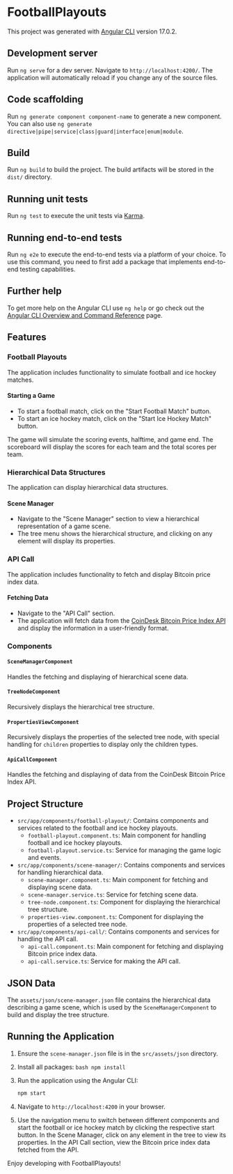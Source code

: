 # FootballPlayouts

This project was generated with [Angular CLI](https://github.com/angular/angular-cli) version 17.0.2.

## Development server

Run `ng serve` for a dev server. Navigate to `http://localhost:4200/`. The application will automatically reload if you change any of the source files.

## Code scaffolding

Run `ng generate component component-name` to generate a new component. You can also use `ng generate directive|pipe|service|class|guard|interface|enum|module`.

## Build

Run `ng build` to build the project. The build artifacts will be stored in the `dist/` directory.

## Running unit tests

Run `ng test` to execute the unit tests via [Karma](https://karma-runner.github.io).

## Running end-to-end tests

Run `ng e2e` to execute the end-to-end tests via a platform of your choice. To use this command, you need to first add a package that implements end-to-end testing capabilities.

## Further help

To get more help on the Angular CLI use `ng help` or go check out the [Angular CLI Overview and Command Reference](https://angular.io/cli) page.

## Features

### Football Playouts

The application includes functionality to simulate football and ice hockey matches. 

#### Starting a Game

- To start a football match, click on the "Start Football Match" button.
- To start an ice hockey match, click on the "Start Ice Hockey Match" button.

The game will simulate the scoring events, halftime, and game end. The scoreboard will display the scores for each team and the total scores per team.

### Hierarchical Data Structures

The application can display hierarchical data structures. 

#### Scene Manager

- Navigate to the "Scene Manager" section to view a hierarchical representation of a game scene.
- The tree menu shows the hierarchical structure, and clicking on any element will display its properties.

### API Call

The application includes functionality to fetch and display Bitcoin price index data.

#### Fetching Data

- Navigate to the "API Call" section.
- The application will fetch data from the [CoinDesk Bitcoin Price Index API](https://api.coindesk.com/v1/bpi/currentprice.json) and display the information in a user-friendly format.

### Components

#### `SceneManagerComponent`

Handles the fetching and displaying of hierarchical scene data.

#### `TreeNodeComponent`

Recursively displays the hierarchical tree structure.

#### `PropertiesViewComponent`

Recursively displays the properties of the selected tree node, with special handling for `children` properties to display only the children types.

#### `ApiCallComponent`

Handles the fetching and displaying of data from the CoinDesk Bitcoin Price Index API.

## Project Structure

- `src/app/components/football-playout/`: Contains components and services related to the football and ice hockey playouts.
  - `football-playout.component.ts`: Main component for handling football and ice hockey playouts.
  - `football-playout.service.ts`: Service for managing the game logic and events.
- `src/app/components/scene-manager/`: Contains components and services for handling hierarchical data.
  - `scene-manager.component.ts`: Main component for fetching and displaying scene data.
  - `scene-manager.service.ts`: Service for fetching scene data.
  - `tree-node.component.ts`: Component for displaying the hierarchical tree structure.
  - `properties-view.component.ts`: Component for displaying the properties of a selected tree node.
- `src/app/components/api-call/`: Contains components and services for handling the API call.
  - `api-call.component.ts`: Main component for fetching and displaying Bitcoin price index data.
  - `api-call.service.ts`: Service for making the API call.

## JSON Data

The `assets/json/scene-manager.json` file contains the hierarchical data describing a game scene, which is used by the `SceneManagerComponent` to build and display the tree structure.

## Running the Application

1. Ensure the `scene-manager.json` file is in the `src/assets/json` directory.
2. Install all packages:    ```bash npm install ```

3. Run the application using the Angular CLI:
    ```bash
    npm start
    ```

4. Navigate to `http://localhost:4200` in your browser.

5. Use the navigation menu to switch between different components and start the football or ice hockey match by clicking the respective start button. In the Scene Manager, click on any element in the tree to view its properties. In the API Call section, view the Bitcoin price index data fetched from the API.

Enjoy developing with FootballPlayouts!
